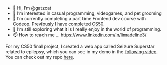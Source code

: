 - 👋 Hi, I’m @gatzcat
- 👀 I’m interested in casual programming, videogames, and pet grooming
- 🌱 I’m currently completing a part time Frontend dev course with Codeop. Previously I have completed [CS50](https://cs50.harvard.edu/x/2021/).
- 💞️ I’m still exploring what it is I really enjoy in the world of programming. 
- 📫 How to reach me ... https://www.linkedin.com/in/limadeline3/

For my CS50 final project, I created a web app called Seizure Superstar related to epilepsy, which you can see in my demo in the [following video](https://www.youtube.com/watch?v=EZsmZ-JI3xU). You can check out my repo [here](https://github.com/gatzcat/finalproject).
